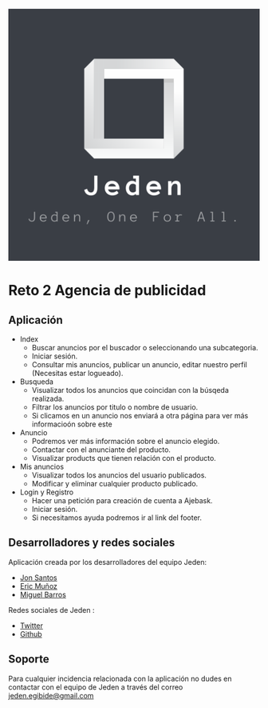![Jeden logo](img/jeden.png)

# Reto 2 Agencia de publicidad

## Aplicación

* Index
  * Buscar anuncios por el buscador o seleccionando una subcategoria.
  * Iniciar sesión.
  * Consultar mis anuncios, publicar un anuncio, editar nuestro perfil (Necesitas estar logueado).
* Busqueda
  * Visualizar todos los anuncios que coincidan con la búsqeda realizada.
  * Filtrar los anuncios por titulo o nombre de usuario.
  * Si clicamos en un anuncio nos enviará a otra página para ver más informacioón sobre este
* Anuncio 
  * Podremos ver más información sobre el anuncio elegido.
  * Contactar con el anunciante del producto.
  * Visualizar products que tienen relación con el producto.
* Mis anuncios
  * Visualizar todos los anuncios del usuario publicados.
  * Modificar y eliminar cualquier producto publicado.
* Login y Registro
  * Hacer una petición para creación de cuenta a Ajebask.
  * Iniciar sesión.
  * Si necesitamos ayuda podremos ir al link del footer.


## Desarrolladores y redes sociales
Aplicación creada por los desarrolladores del equipo Jeden:
  * [Jon Santos](https://github.com/Santoxjon)
  * [Eric Muñoz](https://github.com/EricMunozFernandez)
  * [Miguel Barros](https://github.com/miguelbarrosv)
  
Redes sociales de Jeden :
  * [Twitter](https://twitter.com/Jeden__)
  * [Github](https://github.com/jeden-one)
  
## Soporte 
Para cualquier incidencia relacionada con la aplicación no dudes en contactar con el equipo de Jeden a través del correo
jeden.egibide@gmail.com
